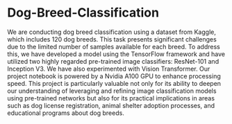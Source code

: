 # Dog-Breed-Classification

We are conducting dog breed classification using a dataset from Kaggle, which includes 120 dog breeds. This task presents significant challenges due to the limited number of samples available for each breed. To address this, we have developed a model using the TensorFlow framework and have utilized two highly regarded pre-trained image classifiers: ResNet-101 and Inception V3. We have also experimented with Vision Transformer. Our project notebook is powered by a Nvidia A100 GPU to enhance processing speed. This project is particularly valuable not only for its ability to deepen our understanding of leveraging and refining image classification models using pre-trained networks but also for its practical implications in areas such as dog license registration, animal shelter adoption processes, and educational programs about dog breeds.
